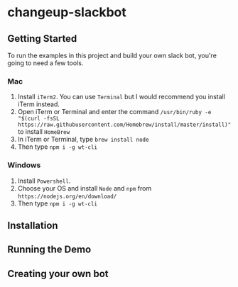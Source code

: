 # changeup-slackbot

## Getting Started

To run the examples in this project and build your own slack bot, you're going to need a few tools.

### Mac

1. Install `iTerm2`. You can use `Terminal` but I would recommend you install iTerm instead.
2. Open iTerm or Terminal and enter the command `/usr/bin/ruby -e "$(curl -fsSL https://raw.githubusercontent.com/Homebrew/install/master/install)"` to install `HomeBrew`
3. In iTerm or Terminal, type `brew install node`
4. Then type `npm i -g wt-cli`

### Windows

1. Install `Powershell`.
2. Choose your OS and install `Node` and `npm` from `https://nodejs.org/en/download/`
3. Then type `npm i -g wt-cli`

## Installation


## Running the Demo

## Creating your own bot


